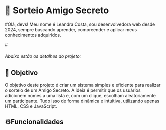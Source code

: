<h1> 🎁 Sorteio Amigo Secreto</h1>

#Olá, devs! Meu nome é Leandra Costa, sou desenvolvedora web desde 2024, sempre buscando aprender, compreender e aplicar meus conhecimentos adquiridos.

#<h6>Abaixo estão os detalhes do projeto:</h6>

<h2> 🎯 Objetivo</h2>
O objetivo deste projeto é criar um sistema simples e eficiente para realizar o sorteio de um Amigo Secreto. A ideia é permitir que os usuários adicionem nomes a uma lista e, com um clique, escolham aleatoriamente um participante. Tudo isso de forma dinâmica e intuitiva, utilizando apenas HTML, CSS e JavaScript.

<h2>⚙️Funcionalidades</h2>
